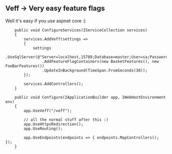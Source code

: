 ## Veff -> Very easy feature flags

Well it's easy if you use aspnet core :) 

        public void ConfigureServices(IServiceCollection services)
        {
            services.AddVeff(settings =>
            {
                settings
                    .UseSqlServer(@"Server=localhost,15789;Database=master;User=sa;Password=Your_password123")
                    .AddFeatureFlagContainers(new BasketFeatures(), new FooBarFeatures())
                    .UpdateInBackground(TimeSpan.FromSeconds(30));
            });

            services.AddControllers();
        }

        public void Configure(IApplicationBuilder app, IWebHostEnvironment env)
        {
            app.UseVeff("/veff");
            
            // all the normal stuff after this :)
            app.UseHttpsRedirection();            
            app.UseRouting();

            app.UseEndpoints(endpoints => { endpoints.MapControllers(); });
        }
